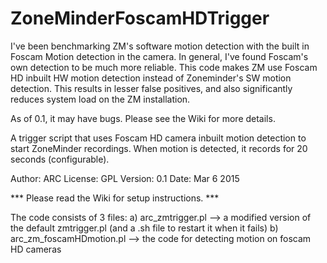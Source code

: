 # ZoneMinderFoscamHDTrigger


I've been benchmarking ZM's software motion detection with the built in Foscam Motion detection in the camera. In general, I've found Foscam's own detection to be much more reliable. This code makes ZM use Foscam HD inbuilt HW motion detection instead of Zoneminder's SW motion detection. This results in lesser false positives, and also significantly reduces system load on the ZM installation. 

As of 0.1, it may have bugs. Please see the Wiki for more details.

 A trigger script that uses Foscam HD camera inbuilt motion detection
to start ZoneMinder recordings. When motion is detected, it records for 20 seconds
(configurable).

Author: ARC
License: GPL
Version: 0.1
Date: Mar 6 2015

*** Please read the Wiki for setup instructions. ***

The code consists of 3 files:
a) arc_zmtrigger.pl --> a modified version of the default zmtrigger.pl (and a .sh file to restart it when it fails)
b) arc_zm_foscamHDmotion.pl --> the code for detecting motion on foscam HD cameras



